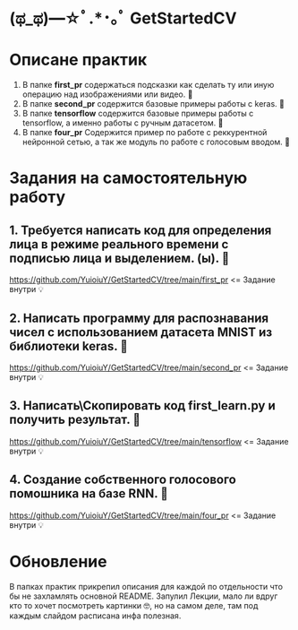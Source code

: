 # (ಥ_ಥ)━☆ﾟ.*･｡ﾟ GetStartedCV 

# Описане практик 

1. В папке **first_pr** содержаться подсказки как сделать ту или иную операцию над изображениями или видео. 📁
2. В папке **second_pr** содержится базовые примеры работы с keras. 📁
3. В папке **tensorflow** содержится базовые примеры работы с tensorflow, а именно работы с ручным датасетом. 📁
4. В папке **four_pr** Содержится пример по работе с реккурентной нейронной сетью, а так же модуль по работе с голосовым вводом. 📁

# Задания на самостоятельную работу 

## 1. Требуется написать код для определения лица в режиме реального времени **с подписью лица** и выделением. (ы). 📖

https://github.com/YuioiuY/GetStartedCV/tree/main/first_pr <= Задание внутри 💡

## 2. Написать программу для распознавания чисел с использованием датасета MNIST из библиотеки keras. 📖

https://github.com/YuioiuY/GetStartedCV/tree/main/second_pr <= Задание внутри 💡

## 3. Написать\Скопировать код **first_learn.py** и получить результат. 📖

https://github.com/YuioiuY/GetStartedCV/tree/main/tensorflow <= Задание внутри 💡

## 4. Создание собственного голосового помошника на базе RNN. 📖

https://github.com/YuioiuY/GetStartedCV/tree/main/four_pr <= Задание внутри 💡


# Обновление 

В папках практик прикрепил описания для каждой по отдельности что бы не захламлять основной README. 
Запулил Лекции, мало ли вдруг кто то хочет посмотреть картинки 🤓, но на самом деле, там под каждым 
слайдом расписана инфа полезная.

